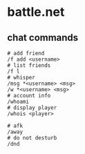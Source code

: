 # battle.net

## chat commands

    # add friend
    /f add <username>
    # list friends
    /f l
    # whisper
    /msg *<username> <msg>
    /w *<username> <msg>
    # account info
    /whoami
    # display player
    /whois <player>

    # afk
    /away
    # do not desturb
    /dnd
